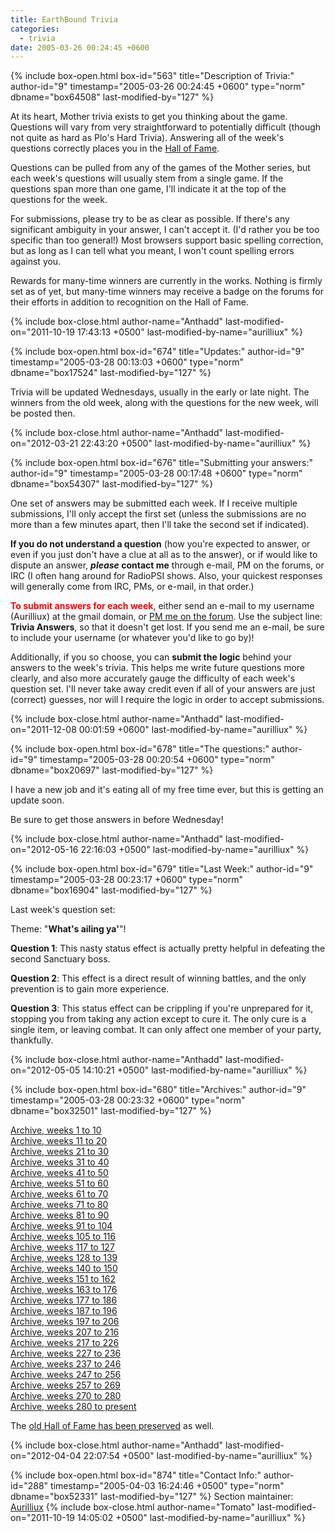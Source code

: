 ```yaml
---
title: EarthBound Trivia
categories:
  - trivia
date: 2005-03-26 00:24:45 +0600
---
```

{% include box-open.html box-id="563" title="Description of Trivia:" author-id="9" timestamp="2005-03-26 00:24:45 +0600" type="norm" dbname="box64508" last-modified-by="127" %}
<p>  At its heart, Mother trivia exists to get you thinking about the game.  Questions will vary from very straightforward to potentially difficult (though not quite as hard as Plo's Hard Trivia).  Answering all of the week's questions correctly places you in the <a href="hall_of_fame">Hall of Fame</a>.</p>
	<p>Questions can be pulled from any of the games of the Mother series, but each week's questions will usually stem from a single game.  If the questions span more than one game, I'll indicate it at the top of the questions for the week.</p>
	<p>For submissions, please try to be as clear as possible.  If there's any significant ambiguity in your answer, I can't accept it.  (I'd rather you be too specific than too general!)  Most browsers support basic spelling correction, but as long as I can tell what you meant, I won't count spelling errors against you.</p>
        <p>Rewards for many-time winners are currently in the works.  Nothing is firmly set as of yet, but many-time winners may receive a badge on the forums for their efforts in addition to recognition on the Hall of Fame.</p>

{% include box-close.html author-name="Anthadd" last-modified-on="2011-10-19 17:43:13 +0500" last-modified-by-name="aurilliux" %}

{% include box-open.html box-id="674" title="Updates:" author-id="9" timestamp="2005-03-28 00:13:03 +0600" type="norm" dbname="box17524" last-modified-by="127" %}
<p>Trivia will be updated Wednesdays, usually in the early or late night.  The winners from the old week, along with the questions for the new week, will be posted then.</p>
{% include box-close.html author-name="Anthadd" last-modified-on="2012-03-21 22:43:20 +0500" last-modified-by-name="aurilliux" %}

{% include box-open.html box-id="676" title="Submitting your answers:" author-id="9" timestamp="2005-03-28 00:17:48 +0600" type="norm" dbname="box54307" last-modified-by="127" %}
<p>One set of answers may be submitted each week.  If I receive multiple submissions, I'll only accept the first set (unless the submissions are no more than a few minutes apart, then I'll take the second set if indicated).</p>
<p><b>If you do not understand a question</b> (how you're expected to answer, or even if you just don't have a clue at all as to the answer), or if would like to dispute an answer, <b><i>please</i> contact me</b> through e-mail, PM on the forums, or IRC (I often hang around for RadioPSI shows.  Also, your quickest responses will generally come from IRC, PMs, or e-mail, in that order.)</p>
<p><FONT COLOR="ff0000"><b>To submit answers for each week</b></FONT>, either send an e-mail to my username (Aurilliux) at the gmail domain, or <a href="http://forum.starmen.net/forum/newpm/12306">PM me on the forum</a>.  Use the subject line:  <b>Trivia Answers</b>, so that it doesn't get lost.  If you send me an e-mail, be sure to include your username (or whatever you'd like to go by)!</p><a name="questions" />

<p>Additionally, if you so choose, you can <b>submit the logic</b> behind your answers to the week's trivia.  This helps me write future questions more clearly, and also more accurately gauge the difficulty of each week's question set.  I'll never take away credit even if all of your answers are just (correct) guesses, nor will I require the logic in order to accept submissions.</p>
{% include box-close.html author-name="Anthadd" last-modified-on="2011-12-08 00:01:59 +0600" last-modified-by-name="aurilliux" %}

{% include box-open.html box-id="678" title="The questions:" author-id="9" timestamp="2005-03-28 00:20:54 +0600" type="norm" dbname="box20697" last-modified-by="127" %}
<p>I have a new job and it's eating all of my free time ever, but this is getting an update soon.</p>

<p>Be sure to get those answers in before Wednesday!</p>
{% include box-close.html author-name="Anthadd" last-modified-on="2012-05-16 22:16:03 +0500" last-modified-by-name="aurilliux" %}

{% include box-open.html box-id="679" title="Last Week:" author-id="9" timestamp="2005-03-28 00:23:17 +0600" type="norm" dbname="box16904" last-modified-by="127" %}
<p>Last week's question set:</p>

<p>Theme: "<b>What's ailing ya'</b>"!</p>

<p><b>Question 1</b>: This nasty status effect is actually pretty helpful in defeating the second Sanctuary boss.</p>
<p><b>Question 2</b>: This effect is a direct result of winning battles, and the only prevention is to gain more experience.</p>
<p><b>Question 3</b>: This status effect can be crippling if you're unprepared for it, stopping you from taking any action except to cure it.  The only cure is a single item, or leaving combat.  It can only affect one member of your party, thankfully.</p>
{% include box-close.html author-name="Anthadd" last-modified-on="2012-05-05 14:10:21 +0500" last-modified-by-name="aurilliux" %}

{% include box-open.html box-id="680" title="Archives:" author-id="9" timestamp="2005-03-28 00:23:32 +0600" type="norm" dbname="box32501" last-modified-by="127" %}
	<p><a href="old.php">Archive, weeks 1 to 10</a><br />
	<a href="old2.php">Archive, weeks 11 to 20</a><br />
	<a href="old3.php">Archive, weeks 21 to 30</a><br />
	<a href="old4.php">Archive, weeks 31 to 40</a><br />
	<a href="old5.php">Archive, weeks 41 to 50</a><br />
	<a href="old6.php">Archive, weeks 51 to 60</a><br />
	<a href="old7.php">Archive, weeks 61 to 70</a><br />
	<a href="old8.php">Archive, weeks 71 to 80</a><br />
	<a href="old9.php">Archive, weeks 81 to 90</a><br />
	<a href="old10.php">Archive, weeks 91 to 104</a><br />
	<a href="old11.php">Archive, weeks 105 to 116</a><br />
	<a href="old12.php">Archive, weeks 117 to 127</a><br />
	<a href="old13.php">Archive, weeks 128 to 139</a><br />
	<a href="old14.php">Archive, weeks 140 to 150</a><br />
	<a href="old15.php">Archive, weeks 151 to 162</a><br />
	<a href="old16.php">Archive, weeks 163 to 176</a><br />
	<a href="old17.php">Archive, weeks 177 to 186</a><br />
	<a href="old18.php">Archive, weeks 187 to 196</a><br />
	<a href="old19.php">Archive, weeks 197 to 206</a><br />
	<a href="old20.php">Archive, weeks 207 to 216</a><br />
	<a href="old21.php">Archive, weeks 217 to 226</a><br />
        <a href="old22.php">Archive, weeks 227 to 236</a><br />
        <a href="old23.php">Archive, weeks 237 to 246</a><br />
        <a href="old24.php">Archive, weeks 247 to 256</a><br />
        <a href="old25.php">Archive, weeks 257 to 269</a><br />
        <a href="old26.php">Archive, weeks 270 to 280</a><br />
        <a href="old27.php">Archive, weeks 280 to present</a></p>

<p>The <a href="hof">old Hall of Fame has been preserved</a> as well.</p>
{% include box-close.html author-name="Anthadd" last-modified-on="2012-04-04 22:07:54 +0500" last-modified-by-name="aurilliux" %}

{% include box-open.html box-id="874" title="Contact Info:" author-id="288" timestamp="2005-04-03 16:24:46 +0500" type="norm" dbname="box52331" last-modified-by="127" %}
<table1 />
 Section maintainer:
<table2 />
 <a href="mailto:">Aurilliux</a>
<table3 />
{% include box-close.html author-name="Tomato" last-modified-on="2011-10-19 14:05:02 +0500" last-modified-by-name="aurilliux" %}
